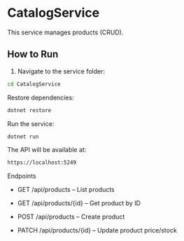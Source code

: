 # CatalogService

This service manages products (CRUD).

## How to Run

1. Navigate to the service folder:

```bash
cd CatalogService
```

Restore dependencies:
```bash
dotnet restore
```

Run the service:
```bash
dotnet run
```

The API will be available at:
```bash
https://localhost:5249
```
Endpoints

- GET /api/products – List products

- GET /api/products/{id} – Get product by ID

- POST /api/products – Create product

- PATCH /api/products/{id} – Update product price/stock
